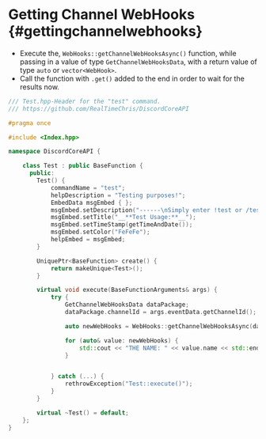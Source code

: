 Getting Channel WebHooks {#gettingchannelwebhooks}
============
- Execute the, `WebHooks::getChannelWebHooksAsync()` function, while passing in a value of type `GetChannelWebHooksData`, with a return value of type `auto` or `vector<WebHook>`.
- Call the function with `.get()` added to the end in order to wait for the results now.

```cpp
/// Test.hpp-Header for the "test" command.
/// https://github.com/RealTimeChris/DiscordCoreAPI

#pragma once

#include <Index.hpp>

namespace DiscordCoreAPI {

	class Test : public BaseFunction {
	  public:
		Test() {
			commandName = "test";
			helpDescription = "Testing purposes!";
			EmbedData msgEmbed { };
			msgEmbed.setDescription("------\nSimply enter !test or /test!\n------");
			msgEmbed.setTitle("__**Test Usage:**__");
			msgEmbed.setTimeStamp(getTimeAndDate());
			msgEmbed.setColor("FeFeFe");
			helpEmbed = msgEmbed;
		}

		UniquePtr<BaseFunction> create() {
			return makeUnique<Test>();
		}

		virtual void execute(BaseFunctionArguments& args) {
			try {
				GetChannelWebHooksData dataPackage;
				dataPackage.channelId = args.eventData.getChannelId();

				auto newWebHooks = WebHooks::getChannelWebHooksAsync(dataPackage).get();

				for (auto& value: newWebHooks) {
					std::cout << "THE NAME: " << value.name << std::endl;
				}


			} catch (...) {
				rethrowException("Test::execute()");
			}
		}

		virtual ~Test() = default;
	};
}
```
